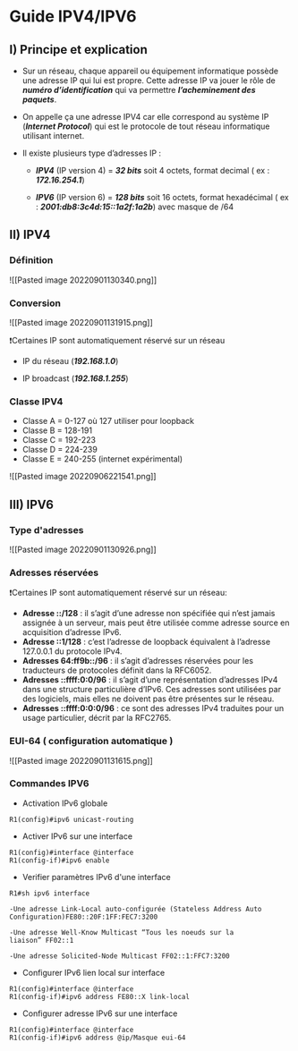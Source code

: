 # Guide IPV4/IPV6 

## I) Principe et explication
* Sur un réseau, chaque appareil ou équipement informatique possède une adresse IP qui lui est propre. Cette adresse IP va jouer le rôle de ***numéro d’identification*** qui va permettre ***l’acheminement des paquets***. 

* On appelle ça une adresse IPV4 car elle correspond au système IP (***Internet Protocol***) qui est le protocole de tout réseau informatique utilisant internet. 

* Il existe plusieurs type d’adresses IP :

	-   ***IPV4*** (IP version 4) = ***32 bits*** soit 4 octets, format decimal ( ex : ***172.16.254.1***)

	-   ***IPV6*** (IP version 6) = ***128 bits*** soit 16 octets, format hexadécimal ( ex : ***2001:db8:3c4d:15::1a2f:1a2b***) avec masque de /64


## II) IPV4 

### Définition

![[Pasted image 20220901130340.png]]

### Conversion 

![[Pasted image 20220901131915.png]]


❗Certaines IP sont automatiquement réservé sur un réseau

-   IP du réseau (***192.168.1.0***)

-   IP broadcast (***192.168.1.255***)

### Classe IPV4

* Classe A = 0-127 où 127 utiliser pour loopback
* Classe B = 128-191
* Classe C = 192-223
* Classe D = 224-239 
* Classe E = 240-255 (internet expérimental)

![[Pasted image 20220906221541.png]]
## III) IPV6 

### Type d'adresses 

![[Pasted image 20220901130926.png]]

### Adresses réservées

❗Certaines IP sont automatiquement réservé sur un réseau:

-   **Adresse ::/128** : il s’agit d’une adresse non spécifiée qui n’est jamais assignée à un serveur, mais peut être utilisée comme adresse source en acquisition d’adresse IPv6.
-   **Adresse ::1/128** : c’est l’adresse de loopback équivalent à l’adresse 127.0.0.1 du protocole IPv4.
-   **Adresses 64:ff9b::/96** : il s’agit d’adresses réservées pour les traducteurs de protocoles définit dans la RFC6052.
-   **Adresses ::ffff:0:0/96** : il s’agit d’une représentation d’adresses IPv4 dans une structure particulière d’IPv6. Ces adresses sont utilisées par des logiciels, mais elles ne doivent pas être présentes sur le réseau.
-   **Adresses ::ffff:0:0:0/96** : ce sont des adresses IPv4 traduites pour un usage particulier, décrit par la RFC2765.

### EUI-64 ( configuration automatique )

![[Pasted image 20220901131615.png]]

### Commandes IPV6
* Activation IPv6 globale
```
R1(config)#ipv6 unicast-routing
```
* Activer IPv6 sur une interface
```
R1(config)#interface @interface
R1(config-if)#ipv6 enable
```
* Verifier paramètres IPv6 d'une interface
```
R1#sh ipv6 interface

-Une adresse Link-Local auto-configurée (Stateless Address Auto Configuration)FE80::20F:1FF:FEC7:3200

-Une adresse Well-Know Multicast “Tous les noeuds sur la liaison” FF02::1

-Une adresse Solicited-Node Multicast FF02::1:FFC7:3200
```
* Configurer IPv6 lien local sur interface
```
R1(config)#interface @interface
R1(config-if)#ipv6 address FE80::X link-local
```
* Configurer adresse IPv6 sur une interface
```
R1(config)#interface @interface
R1(config-if)#ipv6 address @ip/Masque eui-64
```
